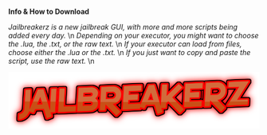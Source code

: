 **Info & How to Download**

*Jailbreakerz is a new jailbreak GUI, with more and more scripts being added every day.* \n
*Depending on your executor, you might want to choose the .lua, the .txt, or the raw text.* \n
*If your executor can load from files, choose either the .lua or the .txt.* \n
*If you just want to copy and paste the script, use the raw text.* \n

![JailbreakerzLogo](_Jailbreaker.png)
